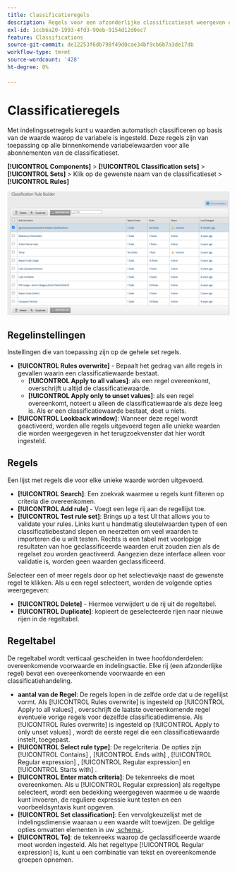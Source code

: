 ```yaml
---
title: Classificatieregels
description: Regels voor een afzonderlijke classificatieset weergeven en bewerken.
exl-id: 1ccb6a20-1993-4fd3-90eb-9154d12d0ec7
feature: Classifications
source-git-commit: de12253f6db798f49d0cae34bf9cb6b7a3de17db
workflow-type: tm+mt
source-wordcount: '428'
ht-degree: 0%

---
```


# Classificatieregels

Met indelingssetregels kunt u waarden automatisch classificeren op basis van de waarde waarop de variabele is ingesteld. Deze regels zijn van toepassing op alle binnenkomende variabelewaarden voor alle abonnementen van de classificatieset.

**[!UICONTROL Components]** > **[!UICONTROL Classification sets]** > **[!UICONTROL Sets]** > Klik op de gewenste naam van de classificatieset > **[!UICONTROL Rules]**

![&#x200B; classificatie vastgestelde regels UI &#x200B;](../../assets/csets-rules.png)

## Regelinstellingen

Instellingen die van toepassing zijn op de gehele set regels.

* **[!UICONTROL Rules overwrite]** - Bepaalt het gedrag van alle regels in gevallen waarin een classificatiewaarde bestaat.
   * **[!UICONTROL Apply to all values]**: als een regel overeenkomt, overschrijft u altijd de classificatiewaarde.
   * **[!UICONTROL Apply only to unset values]**: als een regel overeenkomt, noteert u alleen de classificatiewaarde als deze leeg is. Als er een classificatiewaarde bestaat, doet u niets.
* **[!UICONTROL Lookback window]**: Wanneer deze regel wordt geactiveerd, worden alle regels uitgevoerd tegen alle unieke waarden die worden weergegeven in het terugzoekvenster dat hier wordt ingesteld.

## Regels

Een lijst met regels die voor elke unieke waarde worden uitgevoerd.

* **[!UICONTROL Search]**: Een zoekvak waarmee u regels kunt filteren op criteria die overeenkomen.
* **[!UICONTROL Add rule]** - Voegt een lege rij aan de regellijst toe.
* **[!UICONTROL Test rule set]**: Brings up a test UI that allows you to validate your rules. Links kunt u handmatig sleutelwaarden typen of een classificatiebestand slepen en neerzetten om veel waarden te importeren die u wilt testen. Rechts is een tabel met voorlopige resultaten van hoe geclassificeerde waarden eruit zouden zien als de regelset zou worden geactiveerd. Aangezien deze interface alleen voor validatie is, worden geen waarden geclassificeerd.

Selecteer een of meer regels door op het selectievakje naast de gewenste regel te klikken. Als u een regel selecteert, worden de volgende opties weergegeven:

* **[!UICONTROL Delete]** - Hiermee verwijdert u de rij uit de regeltabel.
* **[!UICONTROL Duplicate]**: kopieert de geselecteerde rijen naar nieuwe rijen in de regeltabel.

## Regeltabel

De regeltabel wordt verticaal gescheiden in twee hoofdonderdelen: overeenkomende voorwaarde en indelingsactie. Elke rij (een afzonderlijke regel) bevat een overeenkomende voorwaarde en een classificatiehandeling.

* **aantal van de Regel**: De regels lopen in de zelfde orde dat u de regellijst vormt. Als [!UICONTROL Rules overwrite] is ingesteld op [!UICONTROL Apply to all values] , overschrijft de laatste overeenkomende regel eventuele vorige regels voor dezelfde classificatiedimensie. Als [!UICONTROL Rules overwrite] is ingesteld op [!UICONTROL Apply to only unset values] , wordt de eerste regel die een classificatiewaarde instelt, toegepast.
* **[!UICONTROL Select rule type]**: De regelcriteria. De opties zijn [!UICONTROL Contains] , [!UICONTROL Ends with] , [!UICONTROL Regular expression] , [!UICONTROL Regular expression] en [!UICONTROL Starts with] .
* **[!UICONTROL Enter match criteria]**: De tekenreeks die moet overeenkomen. Als u [!UICONTROL Regular expression] als regeltype selecteert, wordt een bedekking weergegeven waarmee u de waarde kunt invoeren, de reguliere expressie kunt testen en een voorbeeldsyntaxis kunt opgeven.
* **[!UICONTROL Set classification]**: Een vervolgkeuzelijst met de indelingsdimensie waaraan u een waarde wilt toewijzen. De geldige opties omvatten elementen in uw [&#x200B; schema &#x200B;](schema.md).
* **[!UICONTROL To]**: de tekenreeks waarop de geclassificeerde waarde moet worden ingesteld. Als het regeltype [!UICONTROL Regular expression] is, kunt u een combinatie van tekst en overeenkomende groepen opnemen.
